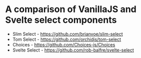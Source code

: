 # A comparison of VanillaJS and Svelte select components

- Slim Select - https://github.com/brianvoe/slim-select
- Tom Select - https://github.com/orchidjs/tom-select
- Choices - https://github.com/Choices-js/Choices
- Svelte Select - https://github.com/rob-balfre/svelte-select